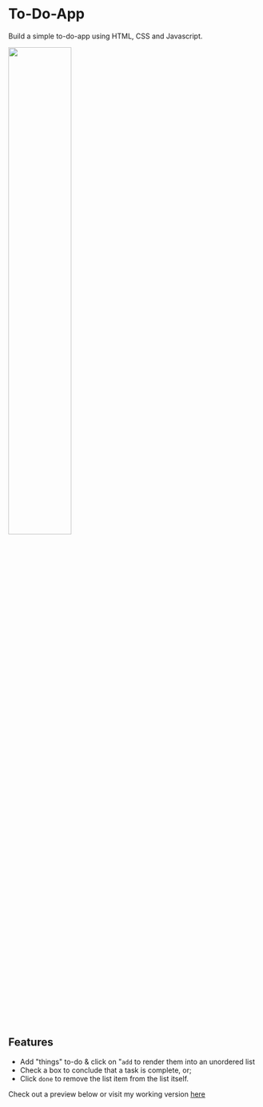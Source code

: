 # To-Do-App
Build a simple to-do-app using HTML, CSS and Javascript.

<img src= url(/images/to-do-app.png) width="50%"/>


## Features
* Add "things" to-do & click on "`add` to render them into an unordered list
* Check a box to conclude that a task is complete, or;
* Click `done` to remove the list item from the list itself.

Check out a preview below or visit my working version [here](https://github.com/tulliehelene/to-do-app)
